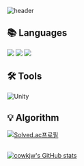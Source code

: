 
<!--
**cowkjw/cowkjw** is a ✨ _special_ ✨ repository because its `README.md` (this file) appears on your GitHub profile.

Here are some ideas to get you started:

- 🔭 I’m currently working on ...
- 🌱 I’m currently learning ...
- 👯 I’m looking to collaborate on ...
- 🤔 I’m looking for help with ...
- 💬 Ask me about ...
- 📫 How to reach me: ...
- 😄 Pronouns: ...
- ⚡ Fun fact: ...
-->


![header](https://capsule-render.vercel.app/api?type=waving&&color=gradient&customColorList=0,1,3,4,6,10,12,14,15,17,18,21,24,26,27,28&height=200&section=header&text=JangWon%20Kim&%20render&fontSize=60)

## 📚 Languages  
<img src="https://img.shields.io/badge/C-A8B9CC?style=flat-square&logo=C&logoColor=white"/>  <img src="https://img.shields.io/badge/C++-00599C?style=flat-square&logo=C%2B%2B&logoColor=white"/> <img src="https://img.shields.io/badge/C%23-239120?style=flat-square&logo=C Sharp&logoColor=white"/> 

## 🛠 Tools 
<img alt='Unity' src="https://img.shields.io/badge/Unity-ffffff?style=flat-square&logo=Unity&logoColor=black"/>

## 💡 Algorithm 
[![Solved.ac프로필](http://mazassumnida.wtf/api/v2/generate_badge?boj=cowkjw)](https://solved.ac/cowkjw)

##
[![cowkjw's GitHub stats](https://github-readme-stats.vercel.app/api?username=cowkjw)](https://github.com/cowkjw/github-readme-stats)




<!-- 
![Footer](https://capsule-render.vercel.app/api?type=waving&color=auto&height=200&section=footer&fontSize=100) -->
